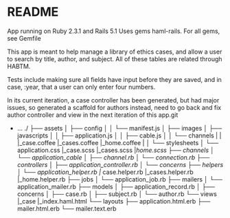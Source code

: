 # README
App running on Ruby 2.3.1 and Rails 5.1
Uses gems haml-rails. For all gems, see Gemfile

This app is meant to help manage a library of ethics cases, and allow a user to search by title, author, and subject. All of these tables are related through HABTM.

Tests include making sure all fields have input before they are saved, and in case, :year, that a user can only enter four numbers.

In its current iteration, a case controller has been generated, but had major issues, so generated a scaffold for authors instead, need to go back and fix author controller and view in the next iteration of this app.git

* ...
./
├── assets
│   ├── config
│   │   └── manifest.js
│   ├── images
│   ├── javascripts
│   │   ├── application.js
│   │   ├── cable.js
│   │   └── channels
|   |   |_case.coffee
         |_cases.coffee
         |_home.coffee
|
│   └── stylesheets
│       └── application.css
         |_case.scss
         |_cases.scss
         |_home.scss
├── channels
│   └── application_cable
│       ├── channel.rb
│       └── connection.rb
├── controllers
│   ├── application_controller.rb
│   └── concerns
├── helpers
│   └── application_helper.rb
    |_ case.helper.rb
    |_cases.helper.rb
    |_home.helper.rb
├── jobs
│   └── application_job.rb
├── mailers
│   └── application_mailer.rb
├── models
│   ├── application_record.rb
│   ├── concerns
│   ├── case.rb
│   ├── subject.rb
│   └── author.rb
└── views
|_case
    |_index.haml.html
   └── layouts
        ├── application.html.erb
        ├── mailer.html.erb
        └── mailer.text.erb
